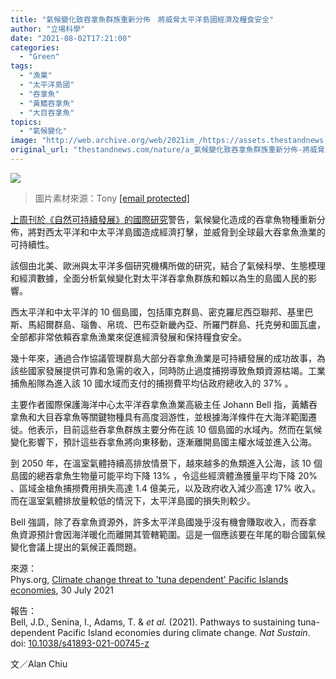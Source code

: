 ```yaml
---
title: "氣候變化致吞拿魚群族重新分佈　將威脅太平洋島國經濟及糧食安全"
author: "立場科學"
date: "2021-08-02T17:21:00"
categories:
  - "Green"
tags:
  - "漁業"
  - "太平洋島國"
  - "吞拿魚"
  - "黃鰭吞拿魚"
  - "大目吞拿魚"
topics:
  - "氣候變化"
image: "http://web.archive.org/web/2021im_/https://assets.thestandnews.com/media/photos/Threshold_1.png"
original_url: "thestandnews.com/nature/a_氣候變化致吞拿魚群族重新分佈-將威脅太平洋島國經濟糧食安全"
---
```

![](http://web.archive.org/web/2021im_/https://assets.thestandnews.com/media/photos/Threshold_1.png)
> 圖片素材來源：Tony [\[email protected\]](/web/20211229095227/https://www.thestandnews.com/cdn-cgi/l/email-protection)

[上周刊於《自然可持續發展》的國際研究](http://web.archive.org/web/20211229095227/https://doi.org/10.1038/s41893-021-00745-z)警告，氣候變化造成的吞拿魚物種重新分佈，將對西太平洋和中太平洋島國造成經濟打擊，並威脅到全球最大吞拿魚漁業的可持續性。

該個由北美、歐洲與太平洋多個研究機構所做的研究，結合了氣候科學、生態模理和經濟數據，全面分析氣候變化對太平洋吞拿魚群族和賴以為生的島國人民的影響。

西太平洋和中太平洋的 10 個島國，包括庫克群島、密克羅尼西亞聯邦、基里巴斯、馬紹爾群島、瑙魯、帛琉、巴布亞新畿內亞、所羅門群島、托克勞和圖瓦盧，全部都非常依賴吞拿魚漁業來促進經​​濟發展和保持糧食安全。

幾十年來，通過合作協議管理群島大部分吞拿魚漁業是可持續發展的成功故事，為該些國家發展提供可靠和急需的收入，同時防止過度捕撈導致魚類資源枯竭。工業捕魚船隊為進入該 10 國水域而支付的捕撈費平均佔政府總收入的 37% 。

主要作者國際保護海洋中心太平洋吞拿魚漁業高級主任 Johann Bell 指，黃鰭吞拿魚和大目吞拿魚等關鍵物種具有高度洄游性，並根據海洋條件在大海洋範圍遷徙。他表示，目前這些吞拿魚群族主要分佈在該 10 個島國的水域內。然而在氣候變化影響下，預計這些吞拿魚將向東移動，逐漸離開島國主權水域並進入公海。

到 2050 年，在溫室氣體持續高排放情景下，越來越多的魚類進入公海，該 10 個島國的總吞拿魚生物量可能平均下降 13% ，令這些經濟體漁獲量平均下降 20% 、區域金槍魚捕撈費用損失高達 1.4 億美元，以及政府收入減少高達 17% 收入。而在溫室氣體排放量較低的情況下，太平洋島國的損失則較少。

Bell 強調，除了吞拿魚資源外，許多太平洋島國幾乎沒有機會賺取收入，而吞拿魚資源預計會因海洋暖化而離開其管轄範圍。這是一個應該要在年尾的聯合國氣候變化會議上提出的氣候正義問題。

來源：  
Phys.org, [Climate change threat to 'tuna dependent' Pacific Islands economies](http://web.archive.org/web/20211229095227/https://phys.org/news/2021-07-climate-threat-tuna-pacific-islands.html), 30 July 2021

報告：  
Bell, J.D., Senina, I., Adams, T. & _et al._ (2021). Pathways to sustaining tuna-dependent Pacific Island economies during climate change. _Nat Sustain_. doi: [10.1038/s41893-021-00745-z](http://web.archive.org/web/20211229095227/https://doi.org/10.1038/s41893-021-00745-z)

文／Alan Chiu